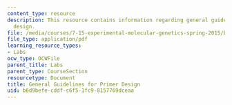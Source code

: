 ```yaml
---
content_type: resource
description: This resource contains information regarding general guidelines for primer
  design.
file: /media/courses/7-15-experimental-molecular-genetics-spring-2015/b6d9befecddfc6f51fc98157769dceaa_MIT7_15S15_Primer_design.pdf
file_type: application/pdf
learning_resource_types:
- Labs
ocw_type: OCWFile
parent_title: Labs
parent_type: CourseSection
resourcetype: Document
title: General Guidelines for Primer Design
uid: b6d9befe-cddf-c6f5-1fc9-8157769dceaa
---
```

